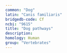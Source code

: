 ```yaml
---
common: "Dog"
latin: "Canis familiaris"
bridgedb-code: Cf
ncbi: "9615"
title: "Dog pathways"
description:
homology: Human
group: "Vertebrates"
---
```

